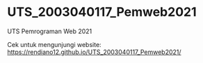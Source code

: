 # UTS_2003040117_Pemweb2021
UTS Pemrograman Web 2021

Cek untuk mengunjungi website:
https://rendiano12.github.io/UTS_2003040117_Pemweb2021/
